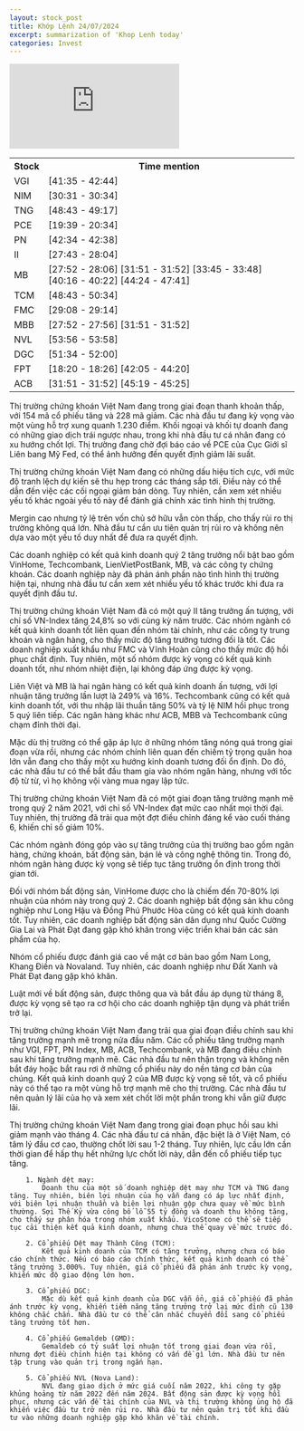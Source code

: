 ```yaml
---
layout: stock_post
title: Khớp Lệnh 24/07/2024
excerpt: summarization of 'Khop Lenh today'
categories: Invest
---
```


<iframe id="player" src="https://www.youtube.com/embed/BXNsRrv_OJs?enablejsapi=1" frameborder="0" allow="accelerometer; autoplay; clipboard-write; encrypted-media; gyroscope; picture-in-picture; web-share" allowfullscreen></iframe>

<table><tr><th>Stock</th><th>Time mention</th></tr><tr><td scope='row'>VGI</td><td><a onclick='go_to(2495.0)'>[41:35 - 42:44] </a></td></tr><tr><td scope='row'>NIM</td><td><a onclick='go_to(1831.5)'>[30:31 - 30:34] </a></td></tr><tr><td scope='row'>TNG</td><td><a onclick='go_to(2923.48)'>[48:43 - 49:17] </a></td></tr><tr><td scope='row'>PCE</td><td><a onclick='go_to(1179.62)'>[19:39 - 20:34] </a></td></tr><tr><td scope='row'>PN</td><td><a onclick='go_to(2554.0)'>[42:34 - 42:38] </a></td></tr><tr><td scope='row'>II</td><td><a onclick='go_to(1663.54)'>[27:43 - 28:04] </a></td></tr><tr><td scope='row'>MB</td><td><a onclick='go_to(1672.8)'>[27:52 - 28:06] </a><a onclick='go_to(1911.5)'>[31:51 - 31:52] </a><a onclick='go_to(2025.6)'>[33:45 - 33:48] </a><a onclick='go_to(2416.6)'>[40:16 - 40:22] </a><a onclick='go_to(2664.14)'>[44:24 - 47:41] </a></td></tr><tr><td scope='row'>TCM</td><td><a onclick='go_to(2923.48)'>[48:43 - 50:34] </a></td></tr><tr><td scope='row'>FMC</td><td><a onclick='go_to(1748.4)'>[29:08 - 29:14] </a></td></tr><tr><td scope='row'>MBB</td><td><a onclick='go_to(1672.8)'>[27:52 - 27:56] </a><a onclick='go_to(1911.5)'>[31:51 - 31:52] </a></td></tr><tr><td scope='row'>NVL</td><td><a onclick='go_to(3236.46)'>[53:56 - 53:58] </a></td></tr><tr><td scope='row'>DGC</td><td><a onclick='go_to(3094.54)'>[51:34 - 52:00] </a></td></tr><tr><td scope='row'>FPT</td><td><a onclick='go_to(1100.7)'>[18:20 - 18:26] </a><a onclick='go_to(2525.86)'>[42:05 - 44:20] </a></td></tr><tr><td scope='row'>ACB</td><td><a onclick='go_to(1911.5)'>[31:51 - 31:52] </a><a onclick='go_to(2719.86)'>[45:19 - 45:25] </a></td></tr></table>

Thị trường chứng khoán Việt Nam đang trong giai đoạn thanh khoản thấp, với 154 mã cổ phiếu tăng và 228 mã giảm. Các nhà đầu tư đang kỳ vọng vào một vùng hỗ trợ xung quanh 1.230 điểm. Khối ngoại và khối tự doanh đang có những giao dịch trái ngược nhau, trong khi nhà đầu tư cá nhân đang có xu hướng chốt lợi. Thị trường đang chờ đợi báo cáo về PCE của Cục Giới sĩ Liên bang Mỹ Fed, có thể ảnh hưởng đến quyết định giảm lãi suất.

Thị trường chứng khoán Việt Nam đang có những dấu hiệu tích cực, với mức độ tranh lệch dự kiến sẽ thu hẹp trong các tháng sắp tới. Điều này có thể dẫn đến việc các cối ngoại giảm bán dòng. Tuy nhiên, cần xem xét nhiều yếu tố khác ngoài yếu tố này để đánh giá chính xác tình hình thị trường.

Mergin cao nhưng tỷ lệ trên vốn chủ sở hữu vẫn còn thấp, cho thấy rủi ro thị trường không quá lớn. Nhà đầu tư cần ưu tiên quản trị rủi ro và không nên dựa vào một yếu tố duy nhất để đưa ra quyết định.

Các doanh nghiệp có kết quả kinh doanh quý 2 tăng trưởng nổi bật bao gồm VinHome, Techcombank, LienVietPostBank, MB, và các công ty chứng khoán. Các doanh nghiệp này đã phản ánh phần nào tình hình thị trường hiện tại, nhưng nhà đầu tư cần xem xét nhiều yếu tố khác trước khi đưa ra quyết định đầu tư.

Thị trường chứng khoán Việt Nam đã có một quý II tăng trưởng ấn tượng, với chỉ số VN-Index tăng 24,8% so với cùng kỳ năm trước. Các nhóm ngành có kết quả kinh doanh tốt liên quan đến nhóm tài chính, như các công ty trung khoán và ngân hàng, cho thấy mức độ tăng trưởng tương đối là tốt. Các doanh nghiệp xuất khẩu như FMC và Vĩnh Hoàn cũng cho thấy mức độ hồi phục chất định. Tuy nhiên, một số nhóm được kỳ vọng có kết quả kinh doanh tốt, như nhóm nhiệt điện, lại không đáp ứng được kỳ vọng.

Liên Việt và MB là hai ngân hàng có kết quả kinh doanh ấn tượng, với lợi nhuận tăng trưởng lần lượt là 249% và 16%. Techcombank cũng có kết quả kinh doanh tốt, với thu nhập lãi thuần tăng 50% và tỷ lệ NIM hồi phục trong 5 quý liên tiếp. Các ngân hàng khác như ACB, MBB và Techcombank cũng chạm đỉnh thời đại.

Mặc dù thị trường có thể gặp áp lực ở những nhóm tăng nóng quá trong giai đoạn vừa rồi, nhưng các nhóm chính liên quan đến chiếm tỷ trọng quân hoa lớn vẫn đang cho thấy một xu hướng kinh doanh tương đối ổn định. Do đó, các nhà đầu tư có thể bắt đầu tham gia vào nhóm ngân hàng, nhưng với tốc độ từ từ, vì họ không vội vàng mua ngay lập tức.

Thị trường chứng khoán Việt Nam đã có một giai đoạn tăng trưởng mạnh mẽ trong quý 2 năm 2021, với chỉ số VN-Index đạt mức cao nhất mọi thời đại. Tuy nhiên, thị trường đã trải qua một đợt điều chỉnh đáng kể vào cuối tháng 6, khiến chỉ số giảm 10%.

Các nhóm ngành đóng góp vào sự tăng trưởng của thị trường bao gồm ngân hàng, chứng khoán, bất động sản, bán lẻ và công nghệ thông tin. Trong đó, nhóm ngân hàng được kỳ vọng sẽ tiếp tục tăng trưởng ổn định trong thời gian tới.

Đối với nhóm bất động sản, VinHome được cho là chiếm đến 70-80% lợi nhuận của nhóm này trong quý 2. Các doanh nghiệp bất động sản khu công nghiệp như Long Hậu và Đồng Phú Phước Hòa cũng có kết quả kinh doanh tốt. Tuy nhiên, các doanh nghiệp bất động sản dân dụng như Quốc Cường Gia Lai và Phát Đạt đang gặp khó khăn trong việc triển khai bán các sản phẩm của họ.

Nhóm cổ phiếu được đánh giá cao về mặt cơ bản bao gồm Nam Long, Khang Điền và Novaland. Tuy nhiên, các doanh nghiệp như Đất Xanh và Phát Đạt đang gặp khó khăn.

Luật mới về bất động sản, được thông qua và bắt đầu áp dụng từ tháng 8, được kỳ vọng sẽ tạo ra cơ hội cho các doanh nghiệp tận dụng và phát triển trở lại.

Thị trường chứng khoán Việt Nam đang trải qua giai đoạn điều chỉnh sau khi tăng trưởng mạnh mẽ trong nửa đầu năm. Các cổ phiếu tăng trưởng mạnh như VGI, FPT, PN Index, MB, ACB, Techcombank, và MB đang điều chỉnh sau khi tăng trưởng mạnh mẽ. Các nhà đầu tư nên thận trọng và không nên bắt đáy hoặc bắt rau rơi ở những cổ phiếu này do nền tảng cơ bản của chúng. Kết quả kinh doanh quý 2 của MB được kỳ vọng sẽ tốt, và cổ phiếu này có thể tạo ra một vùng hỗ trợ mạnh mẽ cho thị trường. Các nhà đầu tư nên quản lý lãi của họ và xem xét chốt lời một phần trong khi vẫn giữ được lãi.

Thị trường chứng khoán Việt Nam đang trong giai đoạn phục hồi sau khi giảm mạnh vào tháng 4. Các nhà đầu tư cá nhân, đặc biệt là ở Việt Nam, có tâm lý đầu cơ cao, thường chốt lời sau 1-2 tháng. Tuy nhiên, lực cầu lớn cần thời gian để hấp thụ hết những lực chốt lời này, dẫn đến cổ phiếu tiếp tục tăng.

        1. Ngành dệt may:
            Doanh thu của một số doanh nghiệp dệt may như TCM và TNG đang tăng. Tuy nhiên, biên lợi nhuận của họ vẫn đang có áp lực nhất định, với biên lợi nhuận thuần và biên lợi nhuận gộp chưa quay về mức bình thường. Sợi Thế Kỷ vừa công bố lỗ 55 tỷ đồng và doanh thu không tăng, cho thấy sự phân hóa trong nhóm xuất khẩu. VicoStone có thể sẽ tiếp tục cải thiện kết quả kinh doanh, nhưng chưa thể quay về mức trước đó.

        2. Cổ phiếu Dệt may Thành Công (TCM):
            Kết quả kinh doanh của TCM có tăng trưởng, nhưng chưa có báo cáo chính thức. Nếu có báo cáo chính thức, kết quả kinh doanh có thể tăng trưởng 3.000%. Tuy nhiên, giá cổ phiếu đã phản ánh trước kỳ vọng, khiến mức độ giao động lớn hơn.

        3. Cổ phiếu DGC:
            Mặc dù kết quả kinh doanh của DGC vẫn ổn, giá cổ phiếu đã phản ánh trước kỳ vọng, khiến tiềm năng tăng trưởng trở lại mức đỉnh cũ 130 không chắc chắn. Nhà đầu tư có thể cân nhắc chuyển đổi sang cổ phiếu tăng trưởng tốt hơn.

        4. Cổ phiếu Gemaldeb (GMD):
            Gemaldeb có tỷ suất lợi nhuận tốt trong giai đoạn vừa rồi, nhưng đợt điều chỉnh hiện tại không có vấn đề gì lớn. Nhà đầu tư nên tập trung vào quản trị trong ngắn hạn.

        5. Cổ phiếu NVL (Nova Land):
            NVL đang giao dịch ở mức giá cuối năm 2022, khi công ty gặp khủng hoảng từ năm 2022 đến năm 2024. Bất động sản được kỳ vọng hồi phục, nhưng các vấn đề tài chính của NVL và thị trường không ủng hộ đã khiến việc đầu tư trở nên rủi ro. Nhà đầu tư nên quản trị tốt khi đầu tư vào những doanh nghiệp gặp khó khăn về tài chính.